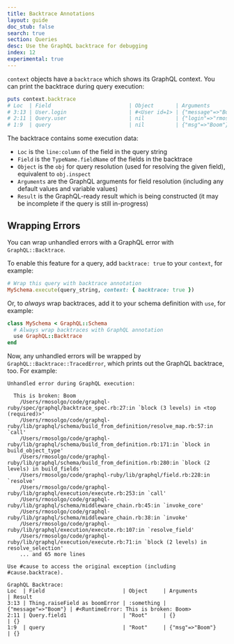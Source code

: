 ```yaml
---
title: Backtrace Annotations
layout: guide
doc_stub: false
search: true
section: Queries
desc: Use the GraphQL backtrace for debugging
index: 12
experimental: true
---
```


`context` objects have a `backtrace` which shows its GraphQL context. You can print the backtrace during query execution:

```ruby
puts context.backtrace
# Loc  | Field                         | Object       | Arguments             | Result
# 3:13 | User.login                    | #<User id=1> | {"message"=>"Boom"}   | #<RuntimeError: This is broken: Boom>
# 2:11 | Query.user                    | nil          | {"login"=>"rmosolgo"} | {}
# 1:9  | query                         | nil          | {"msg"=>"Boom"}       |
```

The backtrace contains some execution data:

- `Loc` is the `line:column` of the field in the query string
- `Field` is the `TypeName.fieldName` of the fields in the backtrace
- `Object` is the `obj` for query resolution (used for resolving the given field), equivalent to `obj.inspect`
- `Arguments` are the GraphQL arguments for field resolution (including any default values and variable values)
- `Result` is the GraphQL-ready result which is being constructed (it may be incomplete if the query is still in-progress)

## Wrapping Errors

You can wrap unhandled errors with a GraphQL error with `GraphQL::Backtrace`.

To enable this feature for a query, add `backtrace: true` to your `context`, for example:

```ruby
# Wrap this query with backtrace annotation
MySchema.execute(query_string, context: { backtrace: true })
```

Or, to _always_ wrap backtraces, add it to your schema definition with `use`, for example:

```ruby
class MySchema < GraphQL::Schema
  # Always wrap backtraces with GraphQL annotation
  use GraphQL::Backtrace
end
```

Now, any unhandled errors will be wrapped by `GraphQL::Backtrace::TracedError`, which prints out the GraphQL backtrace, too. For example:

```
Unhandled error during GraphQL execution:

  This is broken: Boom
    /Users/rmosolgo/code/graphql-ruby/spec/graphql/backtrace_spec.rb:27:in `block (3 levels) in <top (required)>'
    /Users/rmosolgo/code/graphql-ruby/lib/graphql/schema/build_from_definition/resolve_map.rb:57:in `call'
    /Users/rmosolgo/code/graphql-ruby/lib/graphql/schema/build_from_definition.rb:171:in `block in build_object_type'
    /Users/rmosolgo/code/graphql-ruby/lib/graphql/schema/build_from_definition.rb:280:in `block (2 levels) in build_fields'
    /Users/rmosolgo/code/graphql-ruby/lib/graphql/field.rb:228:in `resolve'
    /Users/rmosolgo/code/graphql-ruby/lib/graphql/execution/execute.rb:253:in `call'
    /Users/rmosolgo/code/graphql-ruby/lib/graphql/schema/middleware_chain.rb:45:in `invoke_core'
    /Users/rmosolgo/code/graphql-ruby/lib/graphql/schema/middleware_chain.rb:38:in `invoke'
    /Users/rmosolgo/code/graphql-ruby/lib/graphql/execution/execute.rb:107:in `resolve_field'
    /Users/rmosolgo/code/graphql-ruby/lib/graphql/execution/execute.rb:71:in `block (2 levels) in resolve_selection'
    ... and 65 more lines

Use #cause to access the original exception (including #cause.backtrace).

GraphQL Backtrace:
Loc  | Field                         | Object     | Arguments           | Result
3:13 | Thing.raiseField as boomError | :something | {"message"=>"Boom"} | #<RuntimeError: This is broken: Boom>
2:11 | Query.field1                  | "Root"     | {}                  | {}
1:9  | query                         | "Root"     | {"msg"=>"Boom"}     | {}
```
